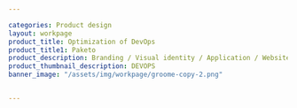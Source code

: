 ```yaml
---

categories: Product design
layout: workpage
product_title: Optimization of DevOps
product_title1: Paketo
product_description: Branding / Visual identity / Application / Website
product_thumbnail_description: DEVOPS
banner_image: "/assets/img/workpage/groome-copy-2.png"


---
```



